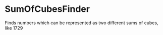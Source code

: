 # SumOfCubesFinder
Finds numbers which can be represented as two different sums of cubes, like 1729
